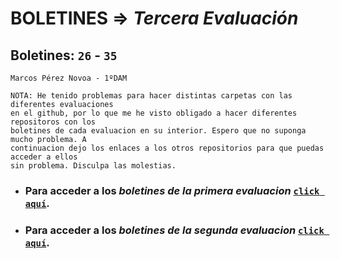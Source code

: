 # BOLETINES => _Tercera Evaluación_
## Boletines: `26` - `35`

`Marcos Pérez Novoa - 1ºDAM`

```
NOTA: He tenido problemas para hacer distintas carpetas con las diferentes evaluaciones 
en el github, por lo que me he visto obligado a hacer diferentes repositoros con los 
boletines de cada evaluacion en su interior. Espero que no suponga mucho problema. A 
continuacion dejo los enlaces a los otros repositorios para que puedas acceder a ellos 
sin problema. Disculpa las molestias.
```
- ### Para acceder a los *boletines de la primera evaluacion* [`click aquí`](https://github.com/Endermaiter/BoletinesProgramacion1Evaluacion.git).
- ### Para acceder a los *boletines de la segunda evaluacion* [`click aquí`](https://github.com/Endermaiter/BoletinesProgramacion2Evaluacion.git).

